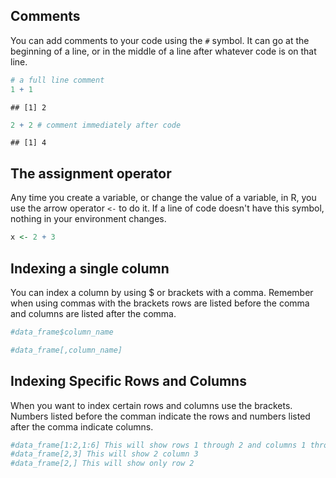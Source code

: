 Comments
--------

You can add comments to your code using the `#` symbol. It can go at the beginning of a line, or in the middle of a line after whatever code is on that line.

``` r
# a full line comment
1 + 1
```

    ## [1] 2

``` r
2 + 2 # comment immediately after code
```

    ## [1] 4

The assignment operator
-----------------------

Any time you create a variable, or change the value of a variable, in R, you use the arrow operator `<-` to do it. If a line of code doesn't have this symbol, nothing in your environment changes.

``` r
x <- 2 + 3
```

Indexing a single column
------------------------

You can index a column by using $ or brackets with a comma. Remember when using commas with the brackets rows are listed before the comma and columns are listed after the comma.

``` r
#data_frame$column_name 

#data_frame[,column_name]
```

Indexing Specific Rows and Columns
----------------------------------

When you want to index certain rows and columns use the brackets. Numbers listed before the comman indicate the rows and numbers listed after the comma indicate columns.

``` r
#data_frame[1:2,1:6] This will show rows 1 through 2 and columns 1 through 6
#data_frame[2,3] This will show 2 column 3
#data_frame[2,] This will show only row 2
```
